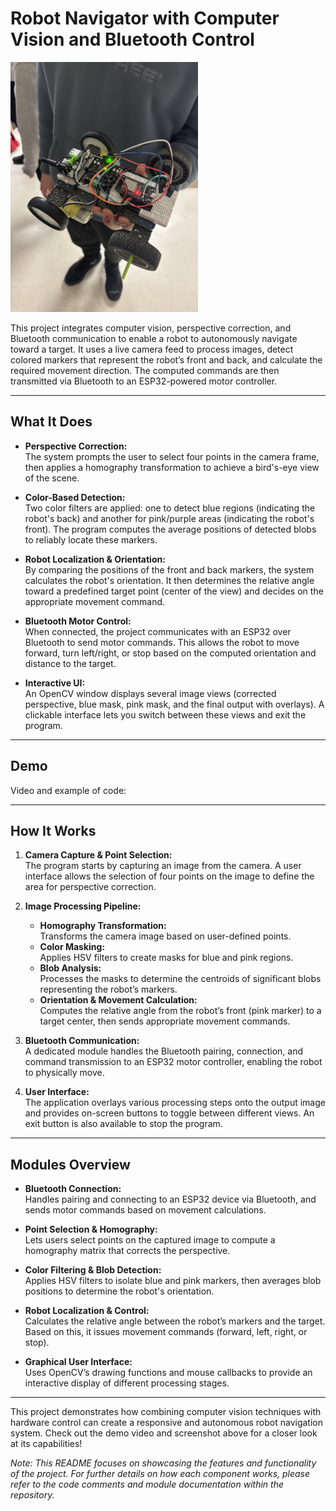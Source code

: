 # Robot Navigator with Computer Vision and Bluetooth Control

<img src="/IMG_2512.jpeg" alt="Project Screenshot" width="300"/>

This project integrates computer vision, perspective correction, and Bluetooth communication to enable a robot to autonomously navigate toward a target. It uses a live camera feed to process images, detect colored markers that represent the robot’s front and back, and calculate the required movement direction. The computed commands are then transmitted via Bluetooth to an ESP32-powered motor controller.

---

## What It Does

- **Perspective Correction:**  
  The system prompts the user to select four points in the camera frame, then applies a homography transformation to achieve a bird's-eye view of the scene.

- **Color-Based Detection:**  
  Two color filters are applied: one to detect blue regions (indicating the robot's back) and another for pink/purple areas (indicating the robot's front). The program computes the average positions of detected blobs to reliably locate these markers.

- **Robot Localization & Orientation:**  
  By comparing the positions of the front and back markers, the system calculates the robot's orientation. It then determines the relative angle toward a predefined target point (center of the view) and decides on the appropriate movement command.

- **Bluetooth Motor Control:**  
  When connected, the project communicates with an ESP32 over Bluetooth to send motor commands. This allows the robot to move forward, turn left/right, or stop based on the computed orientation and distance to the target.

- **Interactive UI:**  
  An OpenCV window displays several image views (corrected perspective, blue mask, pink mask, and the final output with overlays). A clickable interface lets you switch between these views and exit the program.

---

## Demo

Video and example of code:



---

## How It Works

1. **Camera Capture & Point Selection:**  
   The program starts by capturing an image from the camera. A user interface allows the selection of four points on the image to define the area for perspective correction.

2. **Image Processing Pipeline:**  
   - **Homography Transformation:**  
     Transforms the camera image based on user-defined points.
   - **Color Masking:**  
     Applies HSV filters to create masks for blue and pink regions.
   - **Blob Analysis:**  
     Processes the masks to determine the centroids of significant blobs representing the robot’s markers.
   - **Orientation & Movement Calculation:**  
     Computes the relative angle from the robot’s front (pink marker) to a target center, then sends appropriate movement commands.

3. **Bluetooth Communication:**  
   A dedicated module handles the Bluetooth pairing, connection, and command transmission to an ESP32 motor controller, enabling the robot to physically move.

4. **User Interface:**  
   The application overlays various processing steps onto the output image and provides on-screen buttons to toggle between different views. An exit button is also available to stop the program.

---

## Modules Overview

- **Bluetooth Connection:**  
  Handles pairing and connecting to an ESP32 device via Bluetooth, and sends motor commands based on movement calculations.

- **Point Selection & Homography:**  
  Lets users select points on the captured image to compute a homography matrix that corrects the perspective.

- **Color Filtering & Blob Detection:**  
  Applies HSV filters to isolate blue and pink markers, then averages blob positions to determine the robot's orientation.

- **Robot Localization & Control:**  
  Calculates the relative angle between the robot’s markers and the target. Based on this, it issues movement commands (forward, left, right, or stop).

- **Graphical User Interface:**  
  Uses OpenCV’s drawing functions and mouse callbacks to provide an interactive display of different processing stages.

---

This project demonstrates how combining computer vision techniques with hardware control can create a responsive and autonomous robot navigation system. Check out the demo video and screenshot above for a closer look at its capabilities!

*Note: This README focuses on showcasing the features and functionality of the project. For further details on how each component works, please refer to the code comments and module documentation within the repository.*
